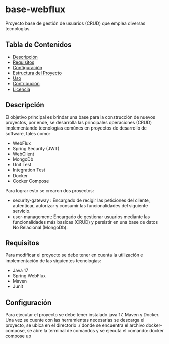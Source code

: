 # base-webflux

Proyecto base de gestión de usuarios (CRUD) que emplea diversas tecnologías.

## Tabla de Contenidos

- [Descripción](#descripción)
- [Requisitos](#requisitos)
- [Configuración](#configuración)
- [Estructura del Proyecto](#estructura-del-proyecto)
- [Uso](#uso)
- [Contribución](#contribución)
- [Licencia](#licencia)


## Descripción

El objetivo principal es brindar una base para la construcción de nuevos proyectos, por ende, se desarrolla las principales operaciones (CRUD) implementando tecnologías comúnes en proyectos de desarrollo de software, tales como:

  - WebFlux
  - Spring Security (JWT)
  - WebClient
  - MongoDb
  - Unit Test
  - Integration Test
  - Docker
  - Cocker Compose

Para lograr esto se crearon dos proyectos:
  - security-gateway : Encargado de recigir las peticiones del cliente, autenticar, autorizar y consumir las funcionalidades del siguiente servicio. 
  - user-management: Encargado de gestionar usuarios mediante las funcionalidades más basicas (CRUD) y persistir en una base de datos No Relacional (MongoDb).
    

## Requisitos

Para modificar el proyecto se debe tener en cuenta la utilización e implementación de las siguientes tecnologías:
  - Java 17
  - Spring WebFlux
  - Maven
  - Junit

    
## Configuración

Para ejecutar el proyecto se debe tener instalado java 17, Maven y Docker. Una vez se cuente con las herramientas necesarias se descarga el proyecto, se ubica en el directorio ./ donde se encuentra el archivo docker-compose, se abre la terminal de comandos y se ejecuta el comando: docker compose up


  



  
